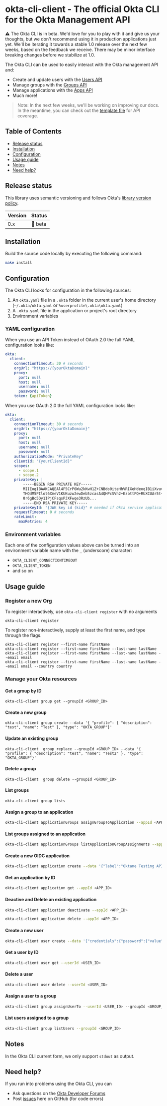# okta-cli-client - The official Okta CLI for the Okta Management API

:warning: The Okta CLI is in beta. We'd love for you to play with it and give us your thoughts, but we don't recommend using it in production applications just yet. We'll be iterating it towards a stable 1.0 release over the next few weeks, based on the feedback we receive. There may be minor interface breaking changes before we stabilize at 1.0. 

The Okta CLI can be used to easily interact with the Okta management API and:

* Create and update users with the [Users API](https://developer.okta.com/docs/api/resources/users)
* Manage groups with the [Groups API](https://developer.okta.com/docs/api/resources/groups)
* Manage applications with the [Apps API](https://developer.okta.com/docs/api/resources/apps)
* Much more!

> Note: In the next few weeks, we'll be working on improving our docs. In the meantime, you can check out the [template file](https://github.com/okta/okta-cli-client/blob/main/template.yaml) for API coverage.

## Table of Contents
- [Release status](#release-status)
- [Installation](#installation)
- [Configuration](#configuration)
- [Usage guide](#usage-guide)
- [Notes](#Notes)
- [Need help?](#need-help)

## Release status

This library uses semantic versioning and follows Okta's [library version policy](https://developer.okta.com/code/library-versions/).

| Version | Status                    |
| ------- | ------------------------- |
| 0.x | 🚧 beta |

## Installation

Build the source code locally by executing the following command:

```sh
make install
```

## Configuration

The Okta CLI looks for configuration in the following sources:

1. An `okta.yaml` file in a `.okta` folder in the current user's home directory
   (`~/.okta/okta.yaml` or `%userprofile\.okta\okta.yaml`)
1. A `.okta.yaml` file in the application or project's root directory
1. Environment variables

### YAML configuration

When you use an API Token instead of OAuth 2.0 the full YAML configuration
looks like:

```yaml
okta:
  client:
    connectionTimeout: 30 # seconds
    orgUrl: "https://{yourOktaDomain}"
    proxy:
      port: null
      host: null
      username: null
      password: null
    token: {apiToken}
```

When you use OAuth 2.0 the full YAML configuration looks like:

```yaml
okta:
  client:
    connectionTimeout: 30 # seconds
    orgUrl: "https://{yourOktaDomain}"
    proxy:
      port: null
      host: null
      username: null
      password: null
    authorizationMode: "PrivateKey"
    clientId: "{yourClientId}"
    scopes:
      - scope.1
      - scope.2
    privateKey: |
        -----BEGIN RSA PRIVATE KEY-----
        MIIEogIBAAKCAQEAl4F5CrP6Wu2kKwH1Z+CNBdo0iteHhVRIXeHdeoqIB1iXvuv4
        THQdM5PIlot6XmeV1KUKuzw2ewDeb5zcasA4QHPcSVh2+KzbttPQ+RUXCUAr5t+r
        0r6gBc5Dy1IPjCFsqsPJXFwqe3RzUb...
        -----END RSA PRIVATE KEY-----
    privateKeyId: "{JWK key id (kid}" # needed if Okta service application has more then a single JWK registered
    requestTimeout: 0 # seconds
    rateLimit:
      maxRetries: 4
```

### Environment variables

Each one of the configuration values above can be turned into an environment
variable name with the `_` (underscore) character:

* `OKTA_CLIENT_CONNECTIONTIMEOUT`
* `OKTA_CLIENT_TOKEN`
* and so on

## Usage guide

### Register a new Org

To register interactively, use `okta-cli-client register` with no arguments
```shell
okta-cli-client register
```
To register non-interactively, supply at least the first name, and type through the flags.
```shell
okta-cli-client register --first-name firstName
okta-cli-client register --first-name firstName --last-name lastName
okta-cli-client register --first-name firstName --last-name lastName --email email 
okta-cli-client register --first-name firstName --last-name lastName --email email --country country
```

### Manage your Okta resources

#### Get a group by ID

```shell
okta-cli-client group get --groupId <GROUP_ID>
```

#### Create a new group

```shell
okta-cli-client group create --data '{ "profile": { "description": "test", "name": "Test" }, "type": "OKTA_GROUP"}'
```

#### Update an existing group

```shell
okta-cli-client  group replace --groupId <GROUP_ID> --data '{ "profile": { "description": "test", "name": "Test2" }, "type": "OKTA_GROUP"}'
```
#### Delete a group

```shell
okta-cli-client  group delete --groupId <GROUP_ID>
```

#### List groups

```shell
okta-cli-client group lists
```
#### Assign a group to an application

```sh
okta-cli-client applicationGroups assignGroupToApplication --appId <APP_ID> --groupId <GROUP_ID> --data ""
```

#### List groups assigned to an application

```sh
okta-cli-client applicationGroups listApplicationGroupAssignments --appId <APP_ID>
```

#### Create a new OIDC application

```sh
okta-cli-client application create --data '{"label":"Oktane Testing API Services App","name":"oidc_client","signOnMode":"OPENID_CONNECT","settings":{"oauthClient":{"application_type":"service","grant_types":["client_credentials"]}}}'
```

#### Get an application by ID

```sh
okta-cli-client application get --appId <APP_ID>
```

#### Deactive and Delete an existing application

```sh
okta-cli-client application deactivate --appId <APP_ID>

okta-cli-client application delete --appId <APP_ID>
```

#### Create a new user

```sh
okta-cli-client user create --data '{"credentials":{"password":{"value":"Hell4W0rld"}},"profile":{"email":"firstname.lastname@gmail.com","firstName":"ExampleFirstName","lastName":"ExampleLastName","login":"firstname.lastname@gmail.com"}}'
```

#### Get a user by ID

```sh
okta-cli-client user get --userId <USER_ID>
```

#### Delete a user

```sh
okta-cli-client user delete --userId <USER_ID>
```

#### Assign a user to a group

```sh
okta-cli-client group assignUserTo --userId <USER_ID> --groupId <GROUP_ID>

```
#### List users assigned to a group

```sh
okta-cli-client group listUsers --groupId <GROUP_ID>
```

## Notes
In the Okta CLI current form, we only support `stdout` as output.

## Need help?
 
If you run into problems using the Okta CLI, you can
 
* Ask questions on the [Okta Developer Forums][devforum]
* Post [issues][github-issues] here on GitHub (for code errors)

[devforum]: https://devforum.okta.com/
[github-issues]: https://github.com/okta/okta-cli-client/issues
[github-releases]: https://github.com/okta/okta-cli-client/releases
